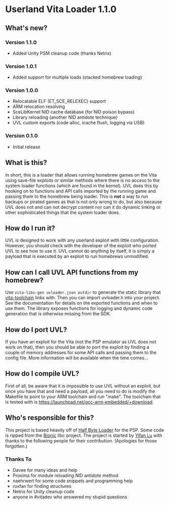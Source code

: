 Userland Vita Loader 1.1.0
===============================================================================

## What's new?

### Version 1.1.0

* Added Unity PSM cleanup code (thanks Netrix)

### Version 1.0.1

* Added support for multiple loads (stacked homebrew loading)

### Version 1.0.0

* Relocatable ELF (ET_SCE_RELEXEC) support
* ARM relocation resolving
* SceLibKernel NID cache database (for NID poison bypass)
* Library reloading (another NID antidote technique)
* UVL custom exports (code alloc, icache flush, logging via USB)

### Version 0.1.0

* Initial release

## What is this?

In short, this is a loader that allows running homebrew games on the Vita using 
save-file exploits or similar methods where there is no access to the system 
loader functions (which are found in the kernel). UVL does this by hooking on 
to functions and API calls imported by the running game and passing them to 
the homebrew being loader. This is **not** a way to run backups or pirated 
games as that is not only wrong to do, but also because UVL does not and can 
not decrypt content nor can it do dynamic linking or other sophisticated things 
that the system loader does.

## How do I run it?

UVL is designed to work with any userland exploit with little configuration. 
However, you should check with the developer of the exploit who ported UVL 
to see how to use it. UVL cannot do anything by itself, it is simply a 
payload that is executed by an exploit to run homebrews unmodified.

## How can I call UVL API functions from my homebrew?

Use `vita-libs-gen uvloader.json outdir` to generate the static library that 
[vita-toolchain](https://github.com/vitasdk/vita-toolchain) links with. Then 
you can import uvloader.h into your project. See the documentation for details 
on the exported functions and when to use them. The library exposes functions 
for logging and dynamic code generation that is otherwise missing from the SDK.

## How do I port UVL?

If you have an exploit for the Vita (not the PSP emulator as UVL does not work 
on that), then you should be able to port the exploit by finding a couple of 
memory addresses for some API calls and passing them to the config file. 
More information will be available when the time comes...

## How do I compile UVL?

First of all, be aware that it is impossible to use UVL without an exploit, 
but once you have that and need a payload, all you need to do is modify 
the Makefile to point to your ARM toolchain and run "make". The toolchain 
that is tested with is <https://launchpad.net/gcc-arm-embedded/+download>.

## Who's responsible for this?

This project is based heavily off of 
[Half Byte Loader](http://valentine-hbl.googlecode.com/) for the PSP. 
Some code is ripped from the 
[Bionic](https://github.com/android/platform_bionic/) libc project.
The project is started by [Yifan Lu](http://yifan.lu/) with thanks to 
the following people for their contribution. (Apologies for those 
forgotten.)

### Thanks To

* Davee for many ideas and help
* Proxima for module reloading NID antidote method
* naehrwert for some code snippets and programming help
* roxfan for finding structures
* Netrix for Unity cleanup code
* anyone in #vitadev who answered my stupid questions
